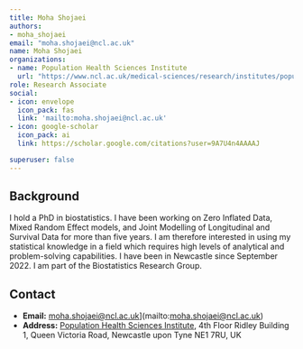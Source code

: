```yaml
---
title: Moha Shojaei
authors:
- moha_shojaei
email: "moha.shojaei@ncl.ac.uk"
name: Moha Shojaei
organizations:
- name: Population Health Sciences Institute
  url: "https://www.ncl.ac.uk/medical-sciences/research/institutes/population-health/"
role: Research Associate
social:
- icon: envelope
  icon_pack: fas
  link: 'mailto:moha.shojaei@ncl.ac.uk'
- icon: google-scholar
  icon_pack: ai
  link: https://scholar.google.com/citations?user=9A7U4n4AAAAJ

superuser: false
---
```


## Background 



I hold a PhD in biostatistics. I have been working on Zero Inflated Data, Mixed Random Effect models, and Joint Modelling of Longitudinal and Survival Data for more than five years. I am therefore interested in using my statistical knowledge in a field which requires high levels of analytical and problem-solving capabilities.
I have been in Newcastle since September 2022. I am part of the Biostatistics Research Group.





## Contact
- __Email:__ moha.shojaei@ncl.ac.uk](mailto:moha.shojaei@ncl.ac.uk)
- __Address:__ [Population Health Sciences Institute](https://www.ncl.ac.uk/medical-sciences/research/institutes/health-sciences/), 4th Floor Ridley Building 1, Queen Victoria Road, Newcastle upon Tyne NE1 7RU, UK



